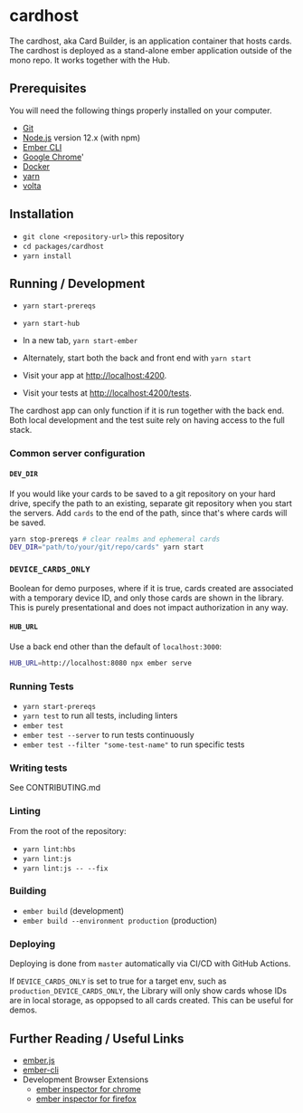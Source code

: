 # cardhost

The cardhost, aka Card Builder, is an application container that hosts cards. The cardhost is deployed as a stand-alone ember application outside of the mono repo.
It works together with the Hub.

## Prerequisites

You will need the following things properly installed on your computer.

* [Git](https://git-scm.com/)
* [Node.js](https://nodejs.org/) version 12.x (with npm)
* [Ember CLI](https://ember-cli.com/)
* [Google Chrome](https://google.com/chrome/)'
* [Docker](https://www.docker.com/products/docker-desktop)
* [yarn](https://yarnpkg.com/lang/en/)
* [volta](https://volta.sh/)

## Installation

* `git clone <repository-url>` this repository
* `cd packages/cardhost`
* `yarn install`

## Running / Development

* `yarn start-prereqs`
* `yarn start-hub`
* In a new tab, `yarn start-ember`
* Alternately, start both the back and front end with `yarn start`

* Visit your app at [http://localhost:4200](http://localhost:4200).
* Visit your tests at [http://localhost:4200/tests](http://localhost:4200/tests).

The cardhost app can only function if it is run together with the back end.
Both local development and the test suite rely on having access to the full stack.

### Common server configuration

#### `DEV_DIR`

If you would like your cards to be saved to a git repository on your hard drive, specify the path to an existing, separate git repository when you start the servers.
Add `cards` to the end of the  path, since that's where cards will be saved.

```sh
yarn stop-prereqs # clear realms and ephemeral cards
DEV_DIR="path/to/your/git/repo/cards" yarn start
```

### `DEVICE_CARDS_ONLY` 

Boolean for demo purposes, where if it is true, cards created are associated with a temporary device ID, and only those cards are shown in the library. This is purely presentational and does not
impact authorization in any way. 

#### `HUB_URL`

Use a back end other than the default of `localhost:3000`:

```sh
HUB_URL=http://localhost:8080 npx ember serve
```

### Running Tests

* `yarn start-prereqs`
* `yarn test` to run all tests, including linters
* `ember test`
* `ember test --server` to run tests continuously
* `ember test --filter "some-test-name"` to run specific tests

### Writing tests

See CONTRIBUTING.md

### Linting

From the root of the repository:

* `yarn lint:hbs`
* `yarn lint:js`
* `yarn lint:js -- --fix`

### Building

* `ember build` (development)
* `ember build --environment production` (production)

### Deploying

Deploying is done from `master` automatically via CI/CD with GitHub Actions.

If `DEVICE_CARDS_ONLY` is set to true for a target env, such as `production_DEVICE_CARDS_ONLY`,
the Library will only show cards whose IDs are in local storage, as oppopsed to all cards
created. This can be useful for demos.

## Further Reading / Useful Links

* [ember.js](https://emberjs.com/)
* [ember-cli](https://ember-cli.com/)
* Development Browser Extensions
  * [ember inspector for chrome](https://chrome.google.com/webstore/detail/ember-inspector/bmdblncegkenkacieihfhpjfppoconhi)
  * [ember inspector for firefox](https://addons.mozilla.org/en-US/firefox/addon/ember-inspector/)
